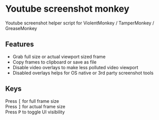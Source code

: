 # Youtube screenshot monkey
Youtube screenshot helper script for ViolentMonkey / TamperMonkey / GreaseMonkey

## Features
* Grab full size or actual viewport sized frame
* Copy frames to clipboard or save as file
* Disable video overlays to make less polluted video viewport
* Disabled overlays helps for OS native or 3rd party screenshot tools

## Keys
Press <kbd>[</kbd> for full frame size  
Press <kbd>]</kbd> for actual frame size  
Press <kbd>P</kbd> to toggle UI visibility  
